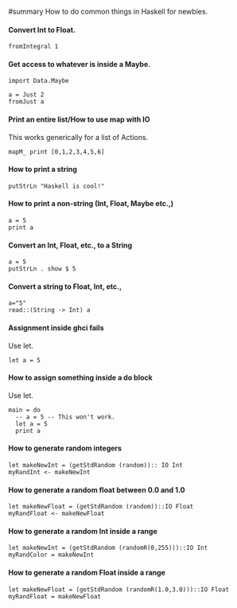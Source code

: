 
#summary How to do common things in Haskell for newbies.


#### Convert Int to Float. ####
```
fromIntegral 1
```

#### Get access to whatever is inside a Maybe. ####
```
import Data.Maybe

a = Just 2
fromJust a
```

#### Print an entire list/How to use map with IO ####
This works generically for a list of Actions.
```
mapM_ print [0,1,2,3,4,5,6]
```

#### How to print a string ####
```
putStrLn "Haskell is cool!"
```

#### How to print a non-string (Int, Float, Maybe etc.,) ####
```
a = 5
print a
```

#### Convert an Int, Float, etc., to a String ####
```
a = 5
putStrLn . show $ 5
```

#### Convert a string to Float, Int, etc., ####
```
a="5"
read::(String -> Int) a
```

#### Assignment inside ghci fails ####
Use let.
```
let a = 5
```

#### How to assign something inside a do block ####
Use let.
```
main = do
  -- a = 5 -- This won't work.
  let a = 5
  print a
```

#### How to generate random integers ####
```
let makeNewInt = (getStdRandom (random)):: IO Int
myRandInt <- makeNewInt
```

#### How to generate a random float between 0.0 and 1.0 ####
```
let makeNewFloat = (getStdRandom (random))::IO Float
myRandFloat <- makeNewFloat
```

#### How to generate a random Int inside a range ####
```
let makeNewInt = (getStdRandom (randomR(0,255)))::IO Int
myRandColor = makeNewInt
```

#### How to generate a random Float inside a range ####
```
let makeNewFloat = (getStdRandom (randomR(1.0,3.0)))::IO Float
myRandFloat = makeNewFloat
```